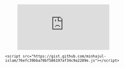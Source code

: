 <div class="panel-body">
<figure class="video_container">
  <iframe src="https://www.youtube.com/embed/enMumwvLAug" frameborder="0" allowfullscreen="true"> </iframe>
</figure>
</div>

```htlm
<script src="https://gist.github.com/minhajul-islam/76efc39bba78bf586197af34c9a2289e.js"></script>
```
